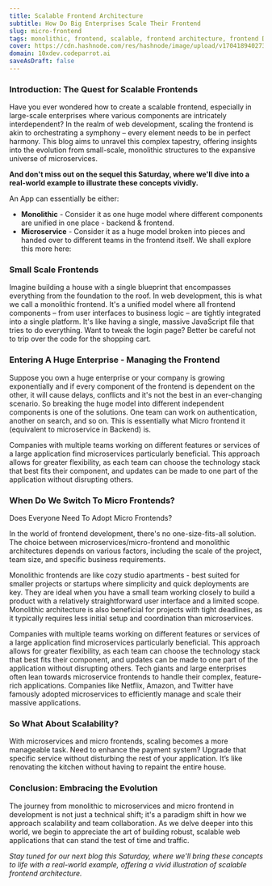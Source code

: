 ```yaml
---
title: Scalable Frontend Architecture
subtitle: How Do Big Enterprises Scale Their Frontend
slug: micro-frontend
tags: monolithic, frontend, scalable, frontend architecture, frontend Design
cover: https://cdn.hashnode.com/res/hashnode/image/upload/v1704189402735/Dpnzs_RRe.png?auto=format
domain: 10xdev.codeparrot.ai
saveAsDraft: false
---
```



### Introduction: The Quest for Scalable Frontends
Have you ever wondered how to create a scalable frontend, especially in large-scale enterprises where various components are intricately interdependent? In the realm of web development, scaling the frontend is akin to orchestrating a symphony – every element needs to be in perfect harmony. This blog aims to unravel this complex tapestry, offering insights into the evolution from small-scale, monolithic structures to the expansive universe of microservices.

**And don't miss out on the sequel this Saturday, where we'll dive into a real-world example to illustrate these concepts vividly.**

An App can essentially be either:

- **Monolithic** - Consider it as one huge model where different components are unified in one place - backend & frontend.
- **Microservice** - Consider it as a huge model broken into pieces and handed over to different teams in the frontend itself.
We shall explore this more here:

### Small Scale Frontends
Imagine building a house with a single blueprint that encompasses everything from the foundation to the roof. In web development, this is what we call a monolithic frontend. It's a unified model where all frontend components – from user interfaces to business logic – are tightly integrated into a single platform. It's like having a single, massive JavaScript file that tries to do everything. Want to tweak the login page? Better be careful not to trip over the code for the shopping cart.

### Entering A Huge Enterprise - Managing the Frontend
Suppose you own a huge enterprise or your company is growing exponentially and if every component of the frontend is dependent on the other, it will cause delays, conflicts and it's not the best in an ever-changing scenario. So breaking the huge model into different independent components is one of the solutions. One team can work on authentication, another on search, and so on. This is essentially what Micro frontend it (equivalent to microservice in Backend) is.

Companies with multiple teams working on different features or services of a large application find microservices particularly beneficial. This approach allows for greater flexibility, as each team can choose the technology stack that best fits their component, and updates can be made to one part of the application without disrupting others.

### When Do We Switch To Micro Frontends?
Does Everyone Need To Adopt Micro Frontends?

In the world of frontend development, there's no one-size-fits-all solution. The choice between microservices/micro-frontend and monolithic architectures depends on various factors, including the scale of the project, team size, and specific business requirements.

Monolithic frontends are like cozy studio apartments - best suited for smaller projects or startups where simplicity and quick deployments are key. They are ideal when you have a small team working closely to build a product with a relatively straightforward user interface and a limited scope. Monolithic architecture is also beneficial for projects with tight deadlines, as it typically requires less initial setup and coordination than microservices.

Companies with multiple teams working on different features or services of a large application find microservices particularly beneficial. This approach allows for greater flexibility, as each team can choose the technology stack that best fits their component, and updates can be made to one part of the application without disrupting others. Tech giants and large enterprises often lean towards microservice frontends to handle their complex, feature-rich applications. Companies like Netflix, Amazon, and Twitter have famously adopted microservices to efficiently manage and scale their massive applications.

### So What About Scalability?
With microservices and micro frontends, scaling becomes a more manageable task. Need to enhance the payment system? Upgrade that specific service without disturbing the rest of your application. It’s like renovating the kitchen without having to repaint the entire house.

### Conclusion: Embracing the Evolution
The journey from monolithic to microservices and micro frontend in development is not just a technical shift; it's a paradigm shift in how we approach scalability and team collaboration. As we delve deeper into this world, we begin to appreciate the art of building robust, scalable web applications that can stand the test of time and traffic.

*Stay tuned for our next blog this Saturday, where we'll bring these concepts to life with a real-world example, offering a vivid illustration of scalable frontend architecture.*
